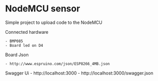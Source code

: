 # NodeMCU sensor

Simple project to upload code to the NodeMCU

Connected hardware

    - BMP085
    - Board led on D4

Board Json

    - http://www.espruino.com/json/ESP8266_4MB.json

Swagger Ui
    - http://localhost:3000
    - http://localhost:3000/swagger.json